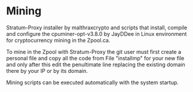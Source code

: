 # Mining
Stratum-Proxy installer by malthraxcrypto and scripts that install, compile and configure the cpuminer-opt-v3.8.0 by JayDDee in Linux environment for cryptocurrency mining in the Zpool.ca.

To mine in the Zpool with Stratum-Proxy the git user must first create a personal file and copy all the code from File "installmp" for your new file and only after this edit the penultimate line replacing the existing domain there by your IP or by its domain.

Mining scripts can be executed automatically with the system startup.
